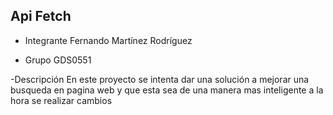 ## Api Fetch

- Integrante
Fernando Martínez Rodríguez

- Grupo 
GDS0551

-Descripción
En este proyecto se intenta dar una solución a mejorar una busqueda en pagina web 
y que esta sea de una manera mas inteligente a la hora se realizar cambios


